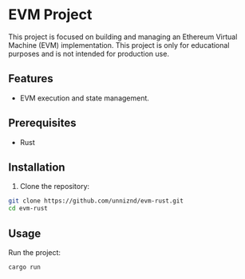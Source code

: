 # EVM Project

This project is focused on building and managing an Ethereum Virtual Machine (EVM) implementation. This project is only for educational purposes and is not intended for production use.

## Features

- EVM execution and state management.


## Prerequisites

- Rust

## Installation

1. Clone the repository:
  ```bash
  git clone https://github.com/unniznd/evm-rust.git
  cd evm-rust
  ```

## Usage

Run the project:
```bash
cargo run
```
